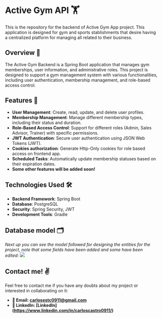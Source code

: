 # Active Gym API 🏋️
This is the repository for the backend of Active Gym App project. This application is designed for gym and sports stablishments that desire having a centralized platform for managing all related to their business.

## Overview 👀

The Active Gym Backend is a Spring Boot application that manages gym memberships, user information, and administrative roles. This project is designed to support a gym management system with various functionalities, including user authentication, membership management, and role-based access control.

## Features 📱

- **User Management**: Create, read, update, and delete user profiles.
- **Membership Management**: Manage different membership types, including their status and duration.
- **Role-Based Access Control**: Support for different roles (Admin, Sales Advisor, Trainer) with specific permissions.
- **JWT Authentication**: Secure user authentication using JSON Web Tokens (JWT).
- **Cookies authorization**: Generate Http-Only cookies for role based access on frontend app.
- **Scheduled Tasks**: Automatically update membership statuses based on their expiration dates.
- **Some other features will be added soon!**

## Technologies Used 🛠️

- **Backend Framework**: Spring Boot
- **Database**: PostgreSQL
- **Security**: Spring Security, JWT
- **Development Tools**: Gradle

## Database model 🗂️
*Next up you can see the model followed for designing the entities for the project, note that some fields have been added and some have been edited:*
<img src="https://i.imgur.com/6C70hAw.png">

## Contact me! ✌️

Feel free to contact me if you have any doubts about my project or interested in collaborating on it:
- **📩 Email: [carlosestc0911@gmail.com](mailto:carlosestc0911@gmail.com)**
- **👤 LinkedIn: [LinkedIn] (https://www.linkedin.com/in/carloscastro0911/)**
